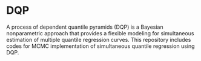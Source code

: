 # DQP

A process of dependent quantile pyramids (DQP) is a Bayesian nonparametric approach that provides a flexible modeling for simultaneous estimation of multiple quantile regression curves. 
This repository includes codes for MCMC implementation of simultaneous quantile regression using DQP.
